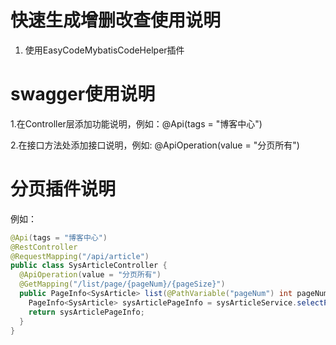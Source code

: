 # 快速生成增删改查使用说明
1. 使用EasyCodeMybatisCodeHelper插件


#  swagger使用说明
1.在Controller层添加功能说明，例如：@Api(tags = "博客中心")

2.在接口方法处添加接口说明，例如: @ApiOperation(value = "分页所有")

# 分页插件说明

例如：
```java
@Api(tags = "博客中心")
@RestController
@RequestMapping("/api/article")
public class SysArticleController {
  @ApiOperation(value = "分页所有")
  @GetMapping("/list/page/{pageNum}/{pageSize}")
  public PageInfo<SysArticle> list(@PathVariable("pageNum") int pageNum, @PathVariable("pageSize") int pageSize) {
    PageInfo<SysArticle> sysArticlePageInfo = sysArticleService.selectPageArticle(pageNum, pageSize);
    return sysArticlePageInfo;
  }
}
```